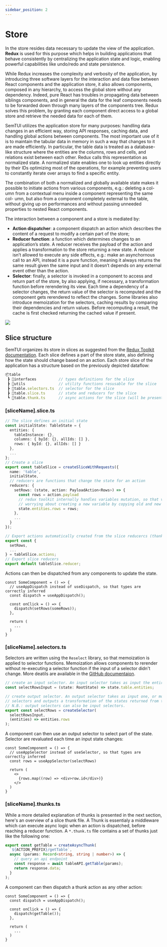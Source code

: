 ```yaml
---
sidebar_position: 2
---
```


# Store

In the store resides data necessary to update the view
of the application. **Redux** is used for this purpose which helps in building
applications that behave consistently by centralizing the application state
and logic, enabling powerful capabilities like undo/redo and state persistence.

While Redux increases the complexity and verbosity of the application,
by introducing three software layers for the interaction and data flow between
React components and the application store, it also allows components, composed in any hierarchy, to access the global store without any dependency.
Indeed, pure React has troubles in propagating data between siblings components, and in general the data for the leaf components needs to be forwarded
down through many layers of the components tree. Redux solves this problem, by granting each component direct access to a global store and retrieve
the needed data for each of them.

SemTUI utilizes the application store for many purposes: handling data
changes in an efficient way, storing API responses, caching data, and handling
global actions between components. The most important use of it is to
maintain the tabular data in memory in such a way that changes to it are
made efficiently. In particular, the table data is treated as a database-like
structure where the entities are the columns, rows and cells, and relations
exist between each other. Redux calls this representation as normalized state.
A normalized state enables one to look up entities directly by their IDs
optimizing most of the operations, for example preventing users to constantly
iterate over arrays to find a specific entity.

The combination of both a normalized and globally available state makes
it possible to initiate actions from various components, e.g.: deleting a col-
umn from a contextual menu inside a component representing the same col-
umn, but also from a component completely external to the table, without
giving up on performances and without passing unneeded properties to nested
React components.

The interaction between a component and a store is mediated by:

- **Action dispatcher**: a component dispatch an action which describes the
content of a request to modify a certain part of the store;
- **Reducer function**: a function which determines changes to an application’s state. A reducer receives the payload of the action and applies a
transformation to the store returning a new state. A reducer isn’t allowed to execute any side effects, e.g.: make an asynchornous call to an
API, instead it is a pure function, meaning it always returns the same
result given the same input and it doesn’t depends on any external
event other than the action.
- **Selector**: finally, a selector is invoked in a component to access and
return part of the store, by also applying, if necessary, a transformation
function before rerendering its view. Each time a dependency of a
selector changes, the return value of the selector is recomputed and the
component gets rerendered to reflect the changes. Some libraries also
introduce memoization for the selectors, caching results by comparing
their dependencies and return values. Before recomputing a result, the
cache is first checked returning the cached value if present.

<div style={{textAlign: 'center'}}>
  <img style={{width: '600px'}} src="/I2T-docs/img/dataflow-redux.png" />
</div>

## Slice structure
SemTUI organizes its store in slices as suggested from the [Redux Toolkit documentation](https://redux-toolkit.js.org/tutorials/quick-start).
Each slice defines a part of the store state, also defining how the state should change based on an action.
Each store slice of the application has a structure based on the previously depicted dataflow:

```jsx
📦table
 ┣ 📂interfaces          // types definitions for the slice
 ┣ 📂utils               // utility functions resusable for the slice
 ┣ 📜table.selectors.ts  // selector for the slice
 ┣ 📜table.slice.ts      // state and reducers for the slice
 ┗ 📜table.thunk.ts      // async actions for the slice (will be presented in the next section)
```

### \[sliceName\].slice.ts

```ts title="Example of slice"
// The slice defines an initial state
const initialState: TableState = {
  entities: {
    tableInstance: {},
    columns: { byId: {}, allIds: [] },
    rows: { byId: {}, allIds: [] }
  },
  ...
};
// Create a slice
export const tableSlice = createSliceWithRequests({
  name: 'table',
  initialState,
  // reducers are functions that change the state for an action
  reducers: {
    setRows: (state, action: PayloadAction<Rows>) => {
      const rows = action.payload
      // redux toolkit internally handles variables mutation, so that variables can be mutated without
      // worrying about creating a new variable by copying old and new values
      state.entities.rows = rows;
    },
    ...
  }
});

// Export actions automatically created from the slice reducercs (thanks to Redux Toolkit)
export const {
  setRows,
  ...
} = tableSlice.actions;
// Export slice reducers
export default tableSlice.reducer;
```

Actions can then be dispatched from any components to update the state.
```tsx
const SomeComponent = () => {
  // useAppDispatch instead of useDispatch, so that types are correctly inferred
  const dispatch = useAppDispatch();

  const onClick = () => {
    dispatch(setRows(someRows));
  },
  
  return (
    ...
  )
}
```

### \[sliceName\].selectors.ts
Selectors are written using the `Reselect` library, so that memoization is applied to selector functions. Memoization allows components to rerender without re-executing a selector function if the input of a selector didn't change. More deatils are available in the [GitHub documentaion](https://github.com/reduxjs/reselect).

```ts title="Example selector"
// create an input selector. An input selector takes as input the entire state composed by slices and returns part of the state
const selectRowsInput = (state: RootState) => state.table.entities;

// create output selector. An output selector takes as input one, or more input 
// selectors and outputs a transformation of the states returned from the input selectors.
// N.B.: output selectors can also be input selectors.
export const selectRows = createSelector(
  selectRowsInput,
  (entities) => entities.rows
);
```

A component can then use an output selector to select part of the state. Selector are revaluated each time an input state changes:
```tsx
const SomeComponent = () => {
  // useAppSelector instead of useSelector, so that types are correctly inferred
  const rows = useAppSelector(selectRows)
  
  return (
    <>
      {rows.map((row) => <div>row.id</div>)}
    </>
  )
}
```

### \[sliceName\].thunks.ts
While a more detailed explanation of thunks is presented in the next section, here's an overview of a slice thunk file. A Thunk is essentialy a middleware which can execute async logic when an action is dispatched, before reaching a reducer function. A `*.thunk.ts` file contains a set of thunks just like the following one:

```ts title="Example of thunk"
export const getTable = createAsyncThunk(
  `${ACTION_PREFIX}/getTable`,
  async (params: Record<string, string | number>) => {
    // query an api endpoint
    const response = await tableAPI.getTable(params);
    return response.data;
  }
);
```

A component can then dispatch a thunk action as any other action:

```tsx
const SomeComponent = () => {
  const dispatch = useAppDispatch();

  const onClick = () => {
    dispatch(getTable());
  },
  
  return (
    ...
  )
}
```